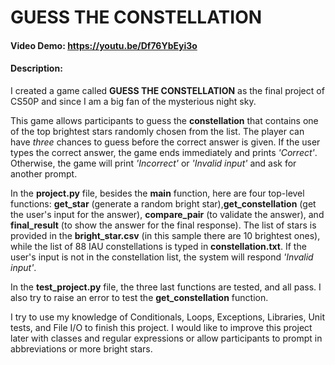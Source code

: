 # GUESS THE CONSTELLATION
#### Video Demo:  https://youtu.be/Df76YbEyi3o
#### Description:

I created a game called **GUESS THE CONSTELLATION** as the final project of CS50P and since I am a big fan of the mysterious night sky.

This game allows participants to guess the **constellation** that contains one of the top brightest stars randomly chosen from the list. The player can have _three_ chances to guess before the correct answer is given. If the user types the correct answer, the game ends immediately and prints _'Correct'_. Otherwise, the game will print _'Incorrect'_ or _'Invalid input'_ and ask for another prompt.

In the **project.py** file, besides the **main** function, here are four top-level functions: **get_star** (generate a random bright star),**get_constellation** (get the user's input for the answer), **compare_pair** (to validate the answer), and **final_result** (to show the answer for the final response). The list of stars is provided in the **bright_star.csv** (in this sample there are 10 brightest ones), while the list of 88 IAU constellations is typed in **constellation.txt**. If the user's input is not in the constellation list, the system will respond _'Invalid input'_.

In the  **test_project.py** file, the three last functions are tested, and all pass. I also try to raise an error to test the **get_constellation** function.

I try to use my knowledge of Conditionals, Loops, Exceptions, Libraries, Unit tests, and File I/O to finish this project. I would like to improve this project later with classes and regular expressions or allow participants to prompt in abbreviations or more bright stars.  

